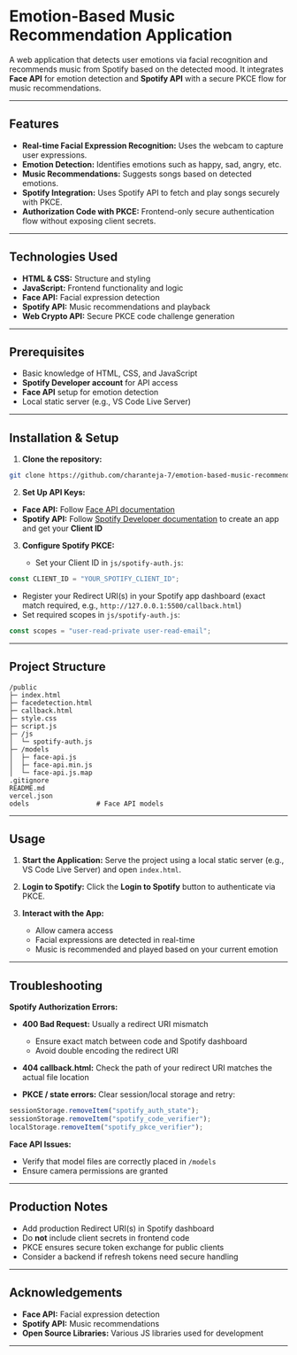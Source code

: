 # Emotion-Based Music Recommendation Application

A web application that detects user emotions via facial recognition and recommends music from Spotify based on the detected mood. It integrates **Face API** for emotion detection and **Spotify API** with a secure PKCE flow for music recommendations.

---

## Features

* **Real-time Facial Expression Recognition:** Uses the webcam to capture user expressions.
* **Emotion Detection:** Identifies emotions such as happy, sad, angry, etc.
* **Music Recommendations:** Suggests songs based on detected emotions.
* **Spotify Integration:** Uses Spotify API to fetch and play songs securely with PKCE.
* **Authorization Code with PKCE:** Frontend-only secure authentication flow without exposing client secrets.

---

## Technologies Used

* **HTML & CSS:** Structure and styling
* **JavaScript:** Frontend functionality and logic
* **Face API:** Facial expression detection
* **Spotify API:** Music recommendations and playback
* **Web Crypto API:** Secure PKCE code challenge generation

---

## Prerequisites

* Basic knowledge of HTML, CSS, and JavaScript
* **Spotify Developer account** for API access
* **Face API** setup for emotion detection
* Local static server (e.g., VS Code Live Server)

---

## Installation & Setup

1. **Clone the repository:**

```bash
git clone https://github.com/charanteja-7/emotion-based-music-recommendation-system.git
```

2. **Set Up API Keys:**

* **Face API:** Follow [Face API documentation](https://justadudewhohacks.github.io/face-api.js/docs/index.html)
* **Spotify API:** Follow [Spotify Developer documentation](https://developer.spotify.com/documentation/web-api/) to create an app and get your **Client ID**

3. **Configure Spotify PKCE:**

   * Set your Client ID in `js/spotify-auth.js`:

```js
const CLIENT_ID = "YOUR_SPOTIFY_CLIENT_ID";
```

* Register your Redirect URI(s) in your Spotify app dashboard (exact match required, e.g., `http://127.0.0.1:5500/callback.html`)
* Set required scopes in `js/spotify-auth.js`:

```js
const scopes = "user-read-private user-read-email";
```

---

## Project Structure

```
/public
├─ index.html
├─ facedetection.html
├─ callback.html
├─ style.css
├─ script.js
├─ /js
│  └─ spotify-auth.js
├─ /models
│  ├─ face-api.js
│  ├─ face-api.min.js
│  └─ face-api.js.map
.gitignore
README.md
vercel.json
odels                 # Face API models
```

---

## Usage

1. **Start the Application:**
   Serve the project using a local static server (e.g., VS Code Live Server) and open `index.html`.

2. **Login to Spotify:**
   Click the **Login to Spotify** button to authenticate via PKCE.

3. **Interact with the App:**

   * Allow camera access
   * Facial expressions are detected in real-time
   * Music is recommended and played based on your current emotion

---

## Troubleshooting

**Spotify Authorization Errors:**

* **400 Bad Request:** Usually a redirect URI mismatch

  * Ensure exact match between code and Spotify dashboard
  * Avoid double encoding the redirect URI
* **404 callback.html:** Check the path of your redirect URI matches the actual file location
* **PKCE / state errors:** Clear session/local storage and retry:

```js
sessionStorage.removeItem("spotify_auth_state");
sessionStorage.removeItem("spotify_code_verifier");
localStorage.removeItem("spotify_pkce_verifier");
```

**Face API Issues:**

* Verify that model files are correctly placed in `/models`
* Ensure camera permissions are granted

---

## Production Notes

* Add production Redirect URI(s) in Spotify dashboard
* Do **not** include client secrets in frontend code
* PKCE ensures secure token exchange for public clients
* Consider a backend if refresh tokens need secure handling

---

## Acknowledgements

* **Face API:** Facial expression detection
* **Spotify API:** Music recommendations
* **Open Source Libraries:** Various JS libraries used for development

---

